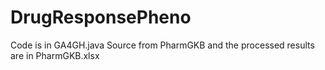 # DrugResponsePheno

Code is in GA4GH.java
Source from PharmGKB and the processed results are in PharmGKB.xlsx
